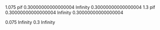 1.075 pif 0.30000000000000004
Infinity 0.30000000000000004
1.3 pif 0.30000000000000004
Infinity 0.30000000000000004

0.075
Infinity
0.3
Infinity
